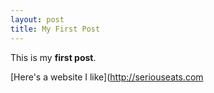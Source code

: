 ```yaml
---
layout: post
title: My First Post
---
```


This is my **first post**.

[Here's a website I like](http://seriouseats.com
